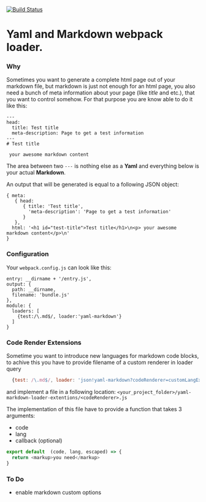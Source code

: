 [![Build Status](https://travis-ci.org/zavalit/yaml-markdown-loader.svg)](https://travis-ci.org/zavalit/yaml-markdown-loader)
# Yaml and Markdown webpack loader.

### Why
Sometimes you want to generate a complete html page out of your markdown file, but markdown is just not enough for an html page, you also need a bunch of meta information about your page (like *title* and etc.), that you want to control somehow. For that purpose you are know able to do it like this:

```
---
head:
  title: Test title
  meta-description: Page to get a test information
---
# Test title

 your awesome markdown content

```
The area between two ```---``` is nothing else as a **Yaml** and everything below is your actual **Markdown**.

An output that will be generated is equal to a following JSON object:
```
{ meta:
   { head:
      { title: 'Test title',
        'meta-description': 'Page to get a test information'
      }
   },
  html: '<h1 id="test-title">Test title</h1>\n<p> your awesome markdown content</p>\n'
}
```

### Configuration

Your ```webpack.config.js``` can look like this:

```
entry: __dirname + '/entry.js',
output: {
  path: __dirname,
  filename: 'bundle.js'
},
module: {
  loaders: [
    {test:/\.md$/, loader:'yaml-markdown'}
  ]
}
```

### Code Render Extensions

Sometime you want to introduce new languages for markdown code blocks, to achive this you have to provide filename of a custom renderer in loader query

```js
  {test: /\.md$/, loader: 'json!yaml-markdown?codeRenderer=customLangExtension'}
```

and implement a file in a following location: ```<your_project_folder>/yaml-markdown-loader-extentions/<codeRenderer>.js```

The implementation of this file have to provide a function that takes 3 arguments:
  - code
  - lang
  - callback (optional)

```js
export default  (code, lang, escaped) => {
  return <markup>you need</markup>
}

```

### To Do
 - enable markdown custom options
